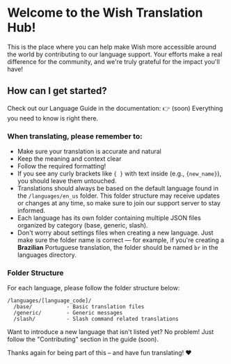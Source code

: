 # Welcome to the Wish Translation Hub!

This is the place where you can help make Wish more accessible around the world by contributing to our language support. Your efforts make a real difference for the community, and we're truly grateful for the impact you'll have!

## How can I get started?
Check out our Language Guide in the documentation:
👉 (soon)
Everything you need to know is right there.

### When translating, please remember to:
- Make sure your translation is accurate and natural
- Keep the meaning and context clear
- Follow the required formatting!
- If you see any curly brackets like `{ }` with text inside (e.g., `{new_name}`), you should leave them untouched.
- Translations should always be based on the default language found in the `/languages/en_us` folder. This folder structure may receive updates or changes at any time, so make sure to join our support server to stay informed.
- Each language has its own folder containing multiple JSON files organized by category (base, generic, slash).
- Don't worry about settings files when creating a new language. Just make sure the folder name is correct — for example, if you're creating a __Brazilian__ Portuguese translation, the folder should be named `br` in the languages directory.

### Folder Structure
For each language, please follow the folder structure below:
```
/languages/[language_code]/
  /base/           - Basic translation files
  /generic/        - Generic messages
  /slash/          - Slash command related translations
```

Want to introduce a new language that isn't listed yet? No problem! Just follow the "Contributing" section in the guide (soon).

Thanks again for being part of this – and have fun translating! ❤️
